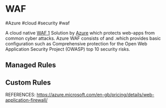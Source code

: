 # WAF
#Azure #cloud #security #waf 

A cloud native [WAF 1](WAF%201) Solution by [Azure](Azure/Azure.md) which protects web-apps from common cyber attacks. 
Azure WAF consists of [](Azure/Azure%20WAF.md#Managed%20Rules) and [](Azure/Azure%20WAF.md#Custom%20Rules) .which provides basic configuration such as Comprehensive protection for the Open Web Application Security Project (OWASP) top 10 security risks. 


## Managed Rules


## Custom Rules




REFERENCES:
https://azure.microsoft.com/en-gb/pricing/details/web-application-firewall/